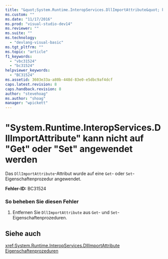 ```yaml
---
title: "&quot;System.Runtime.InteropServices.DllImportAttribute&quot; kann nicht auf &quot;Get&quot; oder &quot;Set&quot; angewendet werden | Microsoft Docs"
ms.custom: ""
ms.date: "11/17/2016"
ms.prod: "visual-studio-dev14"
ms.reviewer: ""
ms.suite: ""
ms.technology: 
  - "devlang-visual-basic"
ms.tgt_pltfrm: ""
ms.topic: "article"
f1_keywords: 
  - "vbc31524"
  - "bc31524"
helpviewer_keywords: 
  - "BC31524"
ms.assetid: 3603e33a-a80b-448d-83e0-e5dbc9af4dcf
caps.latest.revision: 8
caps.handback.revision: 8
author: "stevehoag"
ms.author: "shoag"
manager: "wpickett"
---
```

# &quot;System.Runtime.InteropServices.DllImportAttribute&quot; kann nicht auf &quot;Get&quot; oder &quot;Set&quot; angewendet werden
Das `DllImportAttribute`\-Attribut wurde auf eine `Get`\- oder `Set`\-Eigenschaftenprozedur angewendet.  
  
 **Fehler\-ID:** BC31524  
  
### So beheben Sie diesen Fehler  
  
1.  Entfernen Sie `DllImportAttribute` aus `Get`\- und `Set`\-Eigenschaftenprozeduren.  
  
## Siehe auch  
 <xref:System.Runtime.InteropServices.DllImportAttribute>   
 [Eigenschaftenprozeduren](../../visual-basic/programming-guide/language-features/procedures/property-procedures.md)